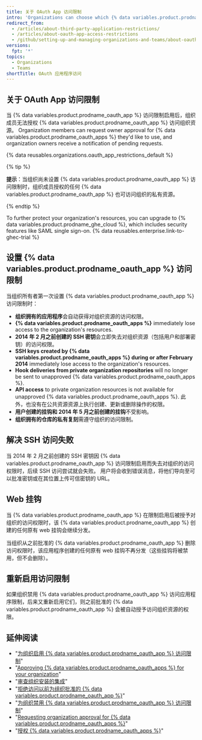 ```yaml
---
title: 关于 OAuth App 访问限制
intro: 'Organizations can choose which {% data variables.product.prodname_oauth_apps %} have access to their repositories and other resources by enabling {% data variables.product.prodname_oauth_app %} access restrictions.'
redirect_from:
  - /articles/about-third-party-application-restrictions/
  - /articles/about-oauth-app-access-restrictions
  - /github/setting-up-and-managing-organizations-and-teams/about-oauth-app-access-restrictions
versions:
  fpt: '*'
topics:
  - Organizations
  - Teams
shortTitle: OAuth 应用程序访问
---
```


## 关于 OAuth App 访问限制

当 {% data variables.product.prodname_oauth_app %} 访问限制启用后，组织成员无法授权 {% data variables.product.prodname_oauth_app %} 访问组织资源。 Organization members can request owner approval for {% data variables.product.prodname_oauth_apps %} they'd like to use, and organization owners receive a notification of pending requests.

{% data reusables.organizations.oauth_app_restrictions_default %}

{% tip %}

**提示**：当组织尚未设置 {% data variables.product.prodname_oauth_app %} 访问限制时，组织成员授权的任何 {% data variables.product.prodname_oauth_app %} 也可访问组织的私有资源。

{% endtip %}

To further protect your organization's resources, you can upgrade to {% data variables.product.prodname_ghe_cloud %}, which includes security features like SAML single sign-on. {% data reusables.enterprise.link-to-ghec-trial %}

## 设置 {% data variables.product.prodname_oauth_app %} 访问限制

当组织所有者第一次设置 {% data variables.product.prodname_oauth_app %} 访问限制时：

- **组织拥有的应用程序**会自动获得对组织资源的访问权限。
- **{% data variables.product.prodname_oauth_apps %}** immediately lose access to the organization's resources.
- **2014 年 2 月之前创建的 SSH 密钥**会立即失去对组织资源（包括用户和部署密钥）的访问权限。
- **SSH keys created by {% data variables.product.prodname_oauth_apps %} during or after February 2014** immediately lose access to the organization's resources.
- **Hook deliveries from private organization repositories** will no longer be sent to unapproved {% data variables.product.prodname_oauth_apps %}.
- **API access** to private organization resources is not available for unapproved {% data variables.product.prodname_oauth_apps %}. 此外，也没有在公共资源资源上执行创建、更新或删除操作的权限。
- **用户创建的挂钩和 2014 年 5 月之前创建的挂钩**不受影响。
- **组织拥有的仓库的私有复刻**需遵守组织的访问限制。

## 解决 SSH 访问失败

当 2014 年 2 月之前创建的 SSH 密钥因 {% data variables.product.prodname_oauth_app %} 访问限制启用而失去对组织的访问权限时，后续 SSH 访问尝试就会失败。 用户将会收到错误消息，将他们导向至可以批准密钥或在其位置上传可信密钥的 URL。

## Web 挂钩

当 {% data variables.product.prodname_oauth_app %} 在限制启用后被授予对组织的访问权限时，该 {% data variables.product.prodname_oauth_app %} 创建的任何原有 web 挂钩会继续分发。

当组织从之前批准的 {% data variables.product.prodname_oauth_app %} 删除访问权限时，该应用程序创建的任何原有 web 挂钩不再分发（这些挂钩将被禁用，但不会删除）。

## 重新启用访问限制

如果组织禁用 {% data variables.product.prodname_oauth_app %} 访问应用程序限制，后来又重新启用它们，则之前批准的 {% data variables.product.prodname_oauth_app %} 会被自动授予访问组织资源的权限。

## 延伸阅读

- "[为组织启用 {% data variables.product.prodname_oauth_app %} 访问限制](/articles/enabling-oauth-app-access-restrictions-for-your-organization)"
- "[Approving {% data variables.product.prodname_oauth_apps %} for your organization](/articles/approving-oauth-apps-for-your-organization)"
- "[审查组织安装的集成](/articles/reviewing-your-organization-s-installed-integrations)"
- "[拒绝访问以前为组织批准的 {% data variables.product.prodname_oauth_app %}](/articles/denying-access-to-a-previously-approved-oauth-app-for-your-organization)"
- "[为组织禁用 {% data variables.product.prodname_oauth_app %} 访问限制](/articles/disabling-oauth-app-access-restrictions-for-your-organization)"
- "[Requesting organization approval for {% data variables.product.prodname_oauth_apps %}](/articles/requesting-organization-approval-for-oauth-apps)"
- "[授权 {% data variables.product.prodname_oauth_apps %}](/github/authenticating-to-github/keeping-your-account-and-data-secure/authorizing-oauth-apps)"
